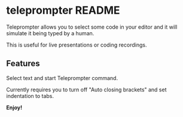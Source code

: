 # teleprompter README

Teleprompter allows you to select some code in your editor and it will simulate it being typed by a human.

This is useful for live presentations or coding recordings.

## Features

Select text and start Teleprompter command.

Currently requires you to turn off "Auto closing brackets" and set indentation to tabs.

**Enjoy!**
